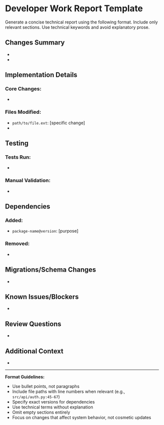 # Developer Work Report Template

Generate a concise technical report using the following format. Include only relevant sections. Use technical keywords and avoid explanatory prose.

## Changes Summary
<!-- 2-3 bullet points max. Focus on WHAT changed, not why -->
- 
- 

## Implementation Details
<!-- Key technical decisions, patterns used, files modified -->
### Core Changes:
- 

### Files Modified:
- `path/to/file.ext`: [specific change]
- 

## Testing
<!-- How changes were validated. Be specific about test coverage -->
### Tests Run:
- 

### Manual Validation:
- 

## Dependencies
<!-- Only if new packages/libraries were added -->
### Added:
- `package-name@version`: [purpose]

### Removed:
- 

## Migrations/Schema Changes
<!-- Only if database/data structure changes -->
- 

## Known Issues/Blockers
<!-- Unresolved problems or edge cases -->
- 

## Review Questions
<!-- Specific technical decisions needing senior review -->
- 

## Additional Context
<!-- Only critical information not covered above -->
- 

---
**Format Guidelines:**
- Use bullet points, not paragraphs
- Include file paths with line numbers when relevant (e.g., `src/api/auth.py:45-67`)
- Specify exact versions for dependencies
- Use technical terms without explanation
- Omit empty sections entirely
- Focus on changes that affect system behavior, not cosmetic updates